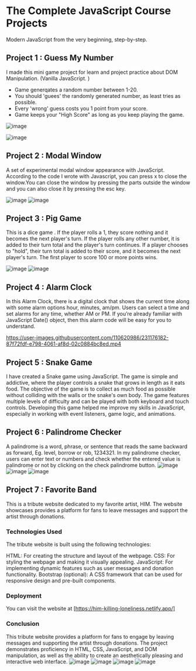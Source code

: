 # The Complete JavaScript Course Projects

Modern JavaScript from the very beginning, step-by-step.

## Project 1 : Guess My Number

I made this mini game project for learn and project practice about DOM Manipulation. (Vanilla JavaScript. )

- Game generqates a random number between 1-20.
- You should 'guees' the randomly generated number, as least tries as possible.
- Every 'wrong' guess costs you 1 point from your score.
- Game keeps your "High Score" as long as you keep playing the game.

![image](https://user-images.githubusercontent.com/110620986/202436957-9560c0e9-717b-49bb-b2be-f49c785e4506.png)

![image](https://user-images.githubusercontent.com/110620986/202437391-aa6fabc6-2b09-4ccc-8386-03d0bbac3ee2.png)

## Project 2 : Modal Window

A set of experimental modal window appearance with JavaScript.
According to the code I wrote with Javascript, you can press x to close the window.You can close the window by pressing the parts outside the window and you can also close it by pressing the esc key.

![image](https://user-images.githubusercontent.com/110620986/202439227-c55612cb-e71d-417d-bf2f-8246756ab29e.png)
![image](https://user-images.githubusercontent.com/110620986/202439290-4780803d-a621-4511-8459-e644744e8648.png)

## Project 3 : Pig Game

This is a dice game .
If the player rolls a 1, they score nothing and it becomes the next player's turn. If the player rolls any other number, it is added to their turn total and the player's turn continues. If a player chooses to "hold", their turn total is added to their score, and it becomes the next player's turn. The first player to score 100 or more points wins.

![image](https://user-images.githubusercontent.com/110620986/202439979-dca9d136-96fc-4d48-8b78-3d9c686eba30.png)
![image](https://user-images.githubusercontent.com/110620986/202440290-f8fae600-a6b8-4052-8982-03e67b37eeb7.png)

## Project 4 : Alarm Clock

In this Alarm Clock, there is a digital clock that shows the current time along with some alarm options hour, minutes, am/pm. Users can select a time and set alarms for any time, whether AM or PM. If you’re already familiar with JavaScript Date() object, then this alarm code will be easy for you to understand.

https://user-images.githubusercontent.com/110620986/231176182-87f72fdf-e798-4061-af8d-02c0884bc8ed.mp4

## Project 5 : Snake Game

I have created a Snake game using JavaScript. The game is simple and addictive, where the player controls a snake that grows in length as it eats food. The objective of the game is to collect as much food as possible without colliding with the walls or the snake's own body. The game features multiple levels of difficulty and can be played with both keyboard and touch controls. Developing this game helped me improve my skills in JavaScript, especially in working with event listeners, game logic, and animations.

## Project 6 : Palindrome Checker

A palindrome is a word, phrase, or sentence that reads the same backward as forward, Eg. level, borrow or rob, 1234321. In my palindrome checker, users can enter text or numbers and check whether the entered value is palindrome or not by clicking on the check palindrome button.
![image](https://user-images.githubusercontent.com/110620986/235653880-296da8fd-c953-488a-b079-3a7669dabfdf.png)
![image](https://user-images.githubusercontent.com/110620986/235654012-9f9eda32-b565-4d66-9626-d05c27cbd9a2.png)
![image](https://user-images.githubusercontent.com/110620986/235654086-20ffb146-9d85-4f2b-b5f9-c66fd4c0e9b1.png)

## Project 7 : Favorite Band

This is a tribute website dedicated to my favorite artist, HIM. The website showcases provides a platform for fans to leave messages and support the artist through donations.

### Technologies Used

The tribute website is built using the following technologies:

HTML: For creating the structure and layout of the webpage.
CSS: For styling the webpage and making it visually appealing.
JavaScript: For implementing dynamic features such as user messages and donation functionality.
Bootstrap (optional): A CSS framework that can be used for responsive design and pre-built components.

### Deployment

You can visit the website at [https://him-killing-loneliness.netlify.app/]

### Conclusion

This tribute website provides a platform for fans to engage by leaving messages and supporting the artist through donations. The project demonstrates proficiency in HTML, CSS, JavaScript, and DOM manipulation, as well as the ability to create an aesthetically pleasing and interactive web interface.
![image](https://github.com/gurkanyigitgr/The_Complete_JavaScript_Course_Projects/assets/110620986/bf6f8869-af7e-4c10-8707-0f0183dcda49)
![image](https://github.com/gurkanyigitgr/The_Complete_JavaScript_Course_Projects/assets/110620986/cd9de1cd-3dd6-4f32-8806-705fa90c4bc5)
![image](https://github.com/gurkanyigitgr/The_Complete_JavaScript_Course_Projects/assets/110620986/2a0fbd24-0d92-49e9-bca4-c650dd9a1f62)
![image](https://github.com/gurkanyigitgr/The_Complete_JavaScript_Course_Projects/assets/110620986/f888bc04-d40a-4933-aaf5-2e1015e46637)

